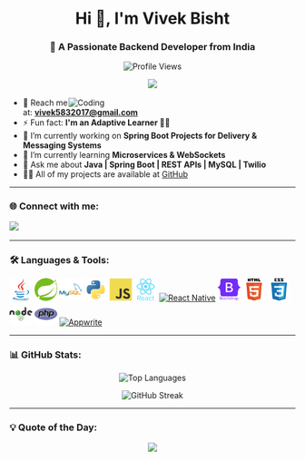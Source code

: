 <h1 align="center">Hi 👋, I'm Vivek Bisht</h1>
<h3 align="center">🚀 A Passionate Backend Developer from India</h3>

<p align="center">
  <img src="https://komarev.com/ghpvc/?username=bisvivek&label=Profile%20views&color=0e75b6&style=flat" alt="Profile Views" />
</p>

<p align="center">
  <img src="https://readme-typing-svg.herokuapp.com?font=Fira+Code&duration=3000&pause=1000&color=F7971E&center=true&vCenter=true&width=435&lines=Backend+Developer;Spring+Boot+%7C+Java+%7C+MySQL;Always+learning+new+things!+🚀;Let's+build+something+awesome+together!+🤝" />
</p>

<img align="right" alt="Coding" width="400" src="https://www.aalpha.net/wp-content/uploads/2021/02/python-for-web-development.gif">

- 📧 Reach me at: **vivek5832017@gmail.com**  
- ⚡ Fun fact: **I'm an Adaptive Learner 🙋‍♂️**  
- 🔭 I’m currently working on **Spring Boot Projects for Delivery & Messaging Systems**  
- 🌱 I’m currently learning **Microservices & WebSockets**  
- 💬 Ask me about **Java | Spring Boot | REST APIs | MySQL | Twilio**  
- 👨‍💻 All of my projects are available at [GitHub](https://github.com/bisvivek)

---

### 🌐 Connect with me:
<p align="left">
  <a href="https://instagram.com/bis.vivek" target="blank"><img src="https://img.shields.io/badge/Instagram-%23E4405F.svg?style=for-the-badge&logo=Instagram&logoColor=white"/></a>
</p>

---

### 🛠️ Languages & Tools:
<p align="left">
  <a href="https://www.java.com" target="_blank"><img src="https://raw.githubusercontent.com/devicons/devicon/master/icons/java/java-original.svg" alt="Java" width="40" height="40"/></a>
  <a href="https://spring.io/projects/spring-boot" target="_blank"><img src="https://raw.githubusercontent.com/devicons/devicon/master/icons/spring/spring-original.svg" alt="Spring Boot" width="40" height="40"/></a>
  <a href="https://www.mysql.com/" target="_blank"><img src="https://raw.githubusercontent.com/devicons/devicon/master/icons/mysql/mysql-original-wordmark.svg" alt="MySQL" width="40" height="40"/></a>
  <a href="https://www.python.org" target="_blank"><img src="https://raw.githubusercontent.com/devicons/devicon/master/icons/python/python-original.svg" alt="Python" width="40" height="40"/></a>
  <a href="https://developer.mozilla.org/en-US/docs/Web/JavaScript" target="_blank"><img src="https://raw.githubusercontent.com/devicons/devicon/master/icons/javascript/javascript-original.svg" alt="JavaScript" width="40" height="40"/></a>
  <a href="https://reactjs.org/" target="_blank"><img src="https://raw.githubusercontent.com/devicons/devicon/master/icons/react/react-original-wordmark.svg" alt="React" width="40" height="40"/></a>
  <a href="https://reactnative.dev/" target="_blank"><img src="https://reactnative.dev/img/header_logo.svg" alt="React Native" width="40" height="40"/></a>
  <a href="https://getbootstrap.com" target="_blank"><img src="https://raw.githubusercontent.com/devicons/devicon/master/icons/bootstrap/bootstrap-plain-wordmark.svg" alt="Bootstrap" width="40" height="40"/></a>
  <a href="https://www.w3schools.com/html/" target="_blank"><img src="https://raw.githubusercontent.com/devicons/devicon/master/icons/html5/html5-original-wordmark.svg" alt="HTML" width="40" height="40"/></a>
  <a href="https://www.w3schools.com/css/" target="_blank"><img src="https://raw.githubusercontent.com/devicons/devicon/master/icons/css3/css3-original-wordmark.svg" alt="CSS" width="40" height="40"/></a>
  <a href="https://nodejs.org" target="_blank"><img src="https://raw.githubusercontent.com/devicons/devicon/master/icons/nodejs/nodejs-original-wordmark.svg" alt="Node.js" width="40" height="40"/></a>
  <a href="https://www.php.net" target="_blank"><img src="https://raw.githubusercontent.com/devicons/devicon/master/icons/php/php-original.svg" alt="PHP" width="40" height="40"/></a>
  <a href="https://appwrite.io" target="_blank"><img src="https://www.vectorlogo.zone/logos/appwriteio/appwriteio-icon.svg" alt="Appwrite" width="40" height="40"/></a>
</p>

---

### 📊 GitHub Stats:


<p align="center">
  <img src="https://github-readme-stats.vercel.app/api/top-langs/?username=bisvivek&layout=compact&theme=radical" alt="Top Languages" />
</p>

<p align="center">
  <img src="https://github-readme-streak-stats.herokuapp.com/?user=bisvivek&theme=radical" alt="GitHub Streak" />
</p>

---

### 💡 Quote of the Day:
<p align="center">
  <img src="https://quotes-github-readme.vercel.app/api?type=horizontal&theme=radical">
</p>
